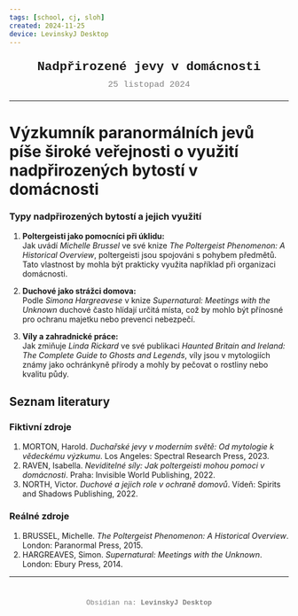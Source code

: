 ```yaml
---
tags: [school, cj, sloh]
created: 2024-11-25
device: LevinskyJ Desktop
---
```

<div style="text-align: center; font-size: 1.6em; font-weight: bold; padding: 10px 0; font-family: Courier New">
  Nadpřirozené jevy v domácnosti
</div>

<div style="text-align: center; color: gray; font-size: 1.1em; margin-bottom: 20px; font-family: Courier New">  25 listopad 2024
</div>

---

# Výzkumník paranormálních jevů píše široké veřejnosti o využití nadpřirozených bytostí v domácnosti

### Typy nadpřirozených bytostí a jejich využití
1. **Poltergeisti jako pomocníci při úklidu:**  
   Jak uvádí *Michelle Brussel* ve své knize *The Poltergeist Phenomenon: A Historical Overview*, poltergeisti jsou spojováni s pohybem předmětů. Tato vlastnost by mohla být prakticky využita například při organizaci domácnosti.

2. **Duchové jako strážci domova:**  
   Podle *Simona Hargreavese* v knize *Supernatural: Meetings with the Unknown* duchové často hlídají určitá místa, což by mohlo být přínosné pro ochranu majetku nebo prevenci nebezpečí.

3. **Víly a zahradnické práce:**  
   Jak zmiňuje *Linda Rickard* ve své publikaci *Haunted Britain and Ireland: The Complete Guide to Ghosts and Legends*, víly jsou v mytologiích známy jako ochránkyně přírody a mohly by pečovat o rostliny nebo kvalitu půdy.
## Seznam literatury

### Fiktivní zdroje
1. MORTON, Harold. *Duchařské jevy v moderním světě: Od mytologie k vědeckému výzkumu*. Los Angeles: Spectral Research Press, 2023.  
2. RAVEN, Isabella. *Neviditelné síly: Jak poltergeisti mohou pomoci v domácnosti*. Praha: Invisible World Publishing, 2022.  
3. NORTH, Victor. *Duchové a jejich role v ochraně domovů*. Vídeň: Spirits and Shadows Publishing, 2022.  

### Reálné zdroje
1. BRUSSEL, Michelle. *The Poltergeist Phenomenon: A Historical Overview*. London: Paranormal Press, 2015.  
2. HARGREAVES, Simon. *Supernatural: Meetings with the Unknown*. London: Ebury Press, 2014.  


---

<div style="text-align: center; color: gray; font-size: 0.9em; margin-top: 40px; font-family: Courier New">
  Obsidian na: <strong>LevinskyJ Desktop</strong>
</div>
